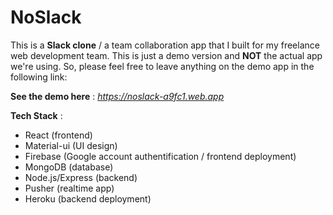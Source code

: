 # NoSlack

This is a **Slack clone** / a team collaboration app that I built for my freelance web development team. This is just a demo version and **NOT** the actual app we're using. So, please feel free to leave anything on the demo app in the following link:

**See the demo here** : _https://noslack-a9fc1.web.app_

**Tech Stack** :

- React (frontend)
- Material-ui (UI design)
- Firebase (Google account authentification / frontend deployment)
- MongoDB (database)
- Node.js/Express (backend)
- Pusher (realtime app)
- Heroku (backend deployment)
